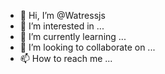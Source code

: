 - 👋 Hi, I’m @Watressjs
- 👀 I’m interested in ...
- 🌱 I’m currently learning ...
- 💞️ I’m looking to collaborate on ...
- 📫 How to reach me ...

<!---
Watressjs/Watressjs is a ✨ special ✨ repository because its `README.md` (this file) appears on your GitHub profile.
You can click the Preview link to take a look at your changes.
--->
